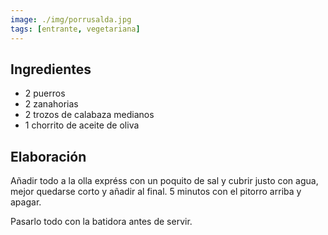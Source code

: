 ```yaml
---
image: ./img/porrusalda.jpg
tags: [entrante, vegetariana]
---
```


## Ingredientes

- 2 puerros
- 2 zanahorias
- 2 trozos de calabaza medianos
- 1 chorrito de aceite de oliva

## Elaboración

Añadir todo a la olla expréss con un poquito de sal y cubrir justo con agua, mejor quedarse corto y añadir al final. 5 minutos con el pitorro arriba y apagar.

Pasarlo todo con la batidora antes de servir.
